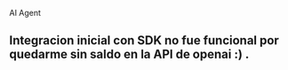 AI Agent

## Integracion inicial con SDK no fue funcional por quedarme sin saldo en la API de openai :) .